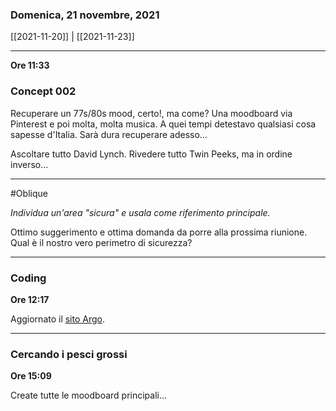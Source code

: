 ### Domenica, 21 novembre, 2021

[[2021-11-20]] | [[2021-11-23]]

---
**Ore 11:33**

### Concept 002

Recuperare un 77s/80s mood, certo!, ma come? Una moodboard via Pinterest e poi molta, molta musica. A quei tempi detestavo qualsiasi cosa sapesse d'Italia. Sarà dura recuperare adesso...

Ascoltare tutto David Lynch.
Rivedere tutto Twin Peeks, ma in ordine inverso...

___

#Oblique

*Individua un'area "sicura" e usala come riferimento principale.*

Ottimo suggerimento e ottima domanda da porre alla prossima riunione. Qual è il nostro vero perimetro di sicurezza?

---

### Coding
**Ore 12:17**

Aggiornato il [sito Argo](https://arg.ooo).

---

### Cercando i pesci grossi

**Ore 15:09**

Create tutte le moodboard principali...